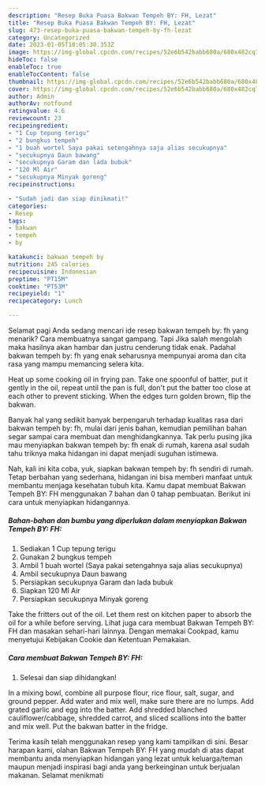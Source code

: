 ```yaml
---
description: "Resep Buka Puasa Bakwan Tempeh BY: FH, Lezat"
title: "Resep Buka Puasa Bakwan Tempeh BY: FH, Lezat"
slug: 473-resep-buka-puasa-bakwan-tempeh-by-fh-lezat
category: Uncategorized
date: 2023-01-05T10:05:30.353Z
image: https://img-global.cpcdn.com/recipes/52e6b542babb680a/680x482cq70/bakwan-tempeh-by-fh-foto-resep-utama.jpg
hideToc: false
enableToc: true
enableTocContent: false
thumbnail: https://img-global.cpcdn.com/recipes/52e6b542babb680a/680x482cq70/bakwan-tempeh-by-fh-foto-resep-utama.jpg
cover: https://img-global.cpcdn.com/recipes/52e6b542babb680a/680x482cq70/bakwan-tempeh-by-fh-foto-resep-utama.jpg
author: Admin
authorAv: notfound
ratingvalue: 4.6
reviewcount: 23
recipeingredient:
- "1 Cup tepung terigu"
- "2 bungkus tempeh"
- "1 buah wortel Saya pakai setengahnya saja alias secukupnya"
- "secukupnya Daun bawang"
- "secukupnya Garam dan lada bubuk"
- "120 Ml Air"
- "secukupnya Minyak goreng"
recipeinstructions:

- "Sudah jadi dan siap dinikmati!"
categories:
- Resep
tags:
- bakwan
- tempeh
- by

katakunci: bakwan tempeh by 
nutrition: 245 calories
recipecuisine: Indonesian
preptime: "PT15M"
cooktime: "PT53M"
recipeyield: "1"
recipecategory: Lunch

---
```



Selamat pagi Anda sedang mencari ide resep bakwan tempeh by: fh yang menarik? Cara membuatnya sangat gampang. Tapi Jika salah mengolah maka hasilnya akan hambar dan justru cenderung tidak enak. Padahal bakwan tempeh by: fh yang enak seharusnya mempunyai aroma dan cita rasa yang mampu memancing selera kita.


Heat up some cooking oil in frying pan. Take one spoonful of batter, put it gently in the oil, repeat until the pan is full, don&#39;t put the batter too close at each other to prevent sticking. When the edges turn golden brown, flip the bakwan.

Banyak hal yang sedikit banyak berpengaruh terhadap kualitas rasa dari bakwan tempeh by: fh, mulai dari jenis bahan, kemudian pemilihan bahan segar sampai cara membuat dan menghidangkannya. Tak perlu pusing jika mau menyiapkan bakwan tempeh by: fh enak di rumah, karena asal sudah tahu triknya maka hidangan ini dapat menjadi suguhan istimewa.


Nah, kali ini kita coba, yuk, siapkan bakwan tempeh by: fh sendiri di rumah. Tetap berbahan yang sederhana, hidangan ini bisa memberi manfaat untuk membantu menjaga kesehatan tubuh kita. Kamu dapat membuat Bakwan Tempeh BY: FH menggunakan 7 bahan dan 0 tahap pembuatan. Berikut ini cara untuk menyiapkan hidangannya.

<!--inarticleads1-->

##### Bahan-bahan dan bumbu yang diperlukan dalam menyiapkan Bakwan Tempeh BY: FH:

1. Sediakan 1 Cup tepung terigu
1. Gunakan 2 bungkus tempeh
1. Ambil 1 buah wortel (Saya pakai setengahnya saja alias secukupnya)
1. Ambil secukupnya Daun bawang
1. Persiapkan secukupnya Garam dan lada bubuk
1. Siapkan 120 Ml Air
1. Persiapkan secukupnya Minyak goreng


Take the fritters out of the oil. Let them rest on kitchen paper to absorb the oil for a while before serving. Lihat juga cara membuat Bakwan Tempeh BY: FH dan masakan sehari-hari lainnya. Dengan memakai Cookpad, kamu menyetujui Kebijakan Cookie dan Ketentuan Pemakaian. 

<!--inarticleads2-->

##### Cara membuat Bakwan Tempeh BY: FH:


1. Selesai dan siap dihidangkan!

In a mixing bowl, combine all purpose flour, rice flour, salt, sugar, and ground pepper. Add water and mix well, make sure there are no lumps. Add grated garlic and egg into the batter. Add shredded blanched cauliflower/cabbage, shredded carrot, and sliced scallions into the batter and mix well. Put the bakwan batter in the fridge. 

Terima kasih telah menggunakan resep yang kami tampilkan di sini. Besar harapan kami, olahan Bakwan Tempeh BY: FH yang mudah di atas dapat membantu anda menyiapkan hidangan yang lezat untuk keluarga/teman maupun menjadi inspirasi bagi anda yang berkeinginan untuk berjualan makanan. Selamat menikmati
